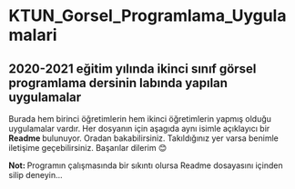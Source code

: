 # KTUN_Gorsel_Programlama_Uygulamalari
## 2020-2021 eğitim yılında ikinci sınıf görsel programlama dersinin labında yapılan uygulamalar
Burada hem birinci öğretimlerin hem ikinci öğretimlerin yapmış olduğu uygulamalar vardır.
Her dosyanın için aşagıda aynı isimle açıklayıcı bir <strong> Readme </strong> bulunuyor. Oradan bakabilirsiniz. 
Takıldığınız yer varsa  benimle iletişime  geçebilirsiniz.
Başarılar dilerim 😊

<strong> Not: </strong> Programın çalışmasında bir sıkıntı olursa Readme dosayasını içinden silip deneyin...
